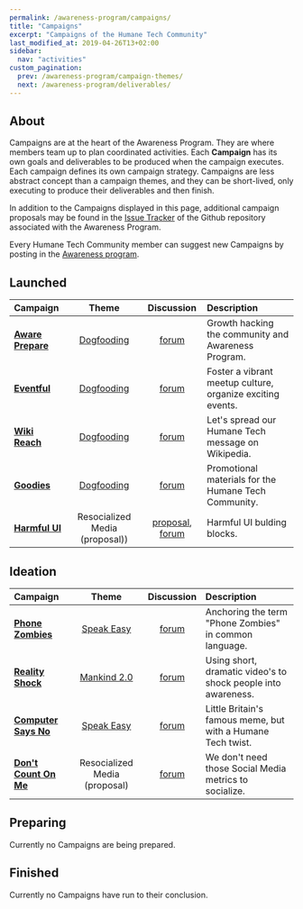 ```yaml
---
permalink: /awareness-program/campaigns/
title: "Campaigns"
excerpt: "Campaigns of the Humane Tech Community"
last_modified_at: 2019-04-26T13+02:00
sidebar:
  nav: "activities"
custom_pagination:
  prev: /awareness-program/campaign-themes/
  next: /awareness-program/deliverables/
---
```


## About

Campaigns are at the heart of the Awareness Program. They are where members team up to plan coordinated activities. Each **Campaign** has its own goals and deliverables to be produced when the campaign executes. Each campaign defines its own campaign strategy. Campaigns are less abstract concept than a campaign themes, and they can be short-lived, only executing to produce their deliverables and then finish.

In addition to the Campaigns displayed in this page, additional campaign proposals may be found in the [Issue Tracker](https://github.com/humanetech-community/awareness-program/issues?q=is%3Aissue+is%3Aopen+label%3Acampaign-proposal) of the Github repository associated with the Awareness Program.

Every Humane Tech Community member can suggest new Campaigns by posting in the [Awareness program](https://community.humanetech.com/c/awareness-program).

## Launched

| Campaign | Theme | Discussion | Description |
| :--- | :---: | :---: | :--- |
| [**Aware Prepare**](/awareness-program/campaigns/aware-prepare/) | [Dogfooding](/awareness-program/campaign-themes/dogfooding/) | [forum](https://community.humanetech.com/t/2839) | Growth hacking the community and Awareness Program. |
| [**Eventful**](/awareness-program/campaigns/eventful/) | [Dogfooding](/awareness-program/campaign-themes/dogfooding/) | [forum](https://community.humanetech.com/t/3024) | Foster a vibrant meetup culture, organize exciting events. |
| [**Wiki Reach**](/awareness-program/campaigns/wiki-reach/) | [Dogfooding](/awareness-program/campaign-themes/dogfooding/) | [forum](https://community.humanetech.com/t/3114) | Let's spread our Humane Tech message on Wikipedia. |
| [**Goodies**](/awareness-program/campaigns/goodies/) | [Dogfooding](/awareness-program/campaign-themes/dogfooding/) | [forum](https://community.humanetech.com/t/3222) | Promotional materials for the Humane Tech Community. |
| [**Harmful UI**](/awareness-program/campaigns/harmful-ui/) | Resocialized Media (proposal)) | [proposal](https://github.com/humanetech-community/humanetech-community-awareness/issues/67), [forum](https://community.humanetech.com/t/3558/24) | Harmful UI bulding blocks. |


## Ideation

| Campaign | Theme | Discussion | Description |
| :--- | :---: | :---: | :--- |
| [**Phone Zombies**](/awareness-program/campaigns/phone-zombies/) | [Speak Easy](/awareness-program/campaign-themes/speak-easy/) | [forum](https://community.humanetech.com/t/2710) | Anchoring the term "Phone Zombies" in common language. |
| [**Reality Shock**](/awareness-program/campaigns/reality-shock/) | [Mankind 2.0](/awareness-program/campaign-themes/mankind-2.0/) | [forum](https://community.humanetech.com/t/2767) | Using short, dramatic video's to shock people into awareness. |
| [**Computer Says No**](/awareness-program/campaigns/computer-says-no/) | [Speak Easy](/awareness-program/campaign-themes/speak-easy/) | [forum](https://community.humanetech.com/t/2845) | Little Britain's famous meme, but with a Humane Tech twist. |
| [**Don't Count On Me**](/awareness-program/campaigns/dont-count-on-me/) | Resocialized Media (proposal) | [forum](https://community.humanetech.com/t/3010) | We don't need those Social Media metrics to socialize. |


## Preparing

Currently no Campaigns are being prepared.


## Finished

Currently no Campaigns have run to their conclusion.
